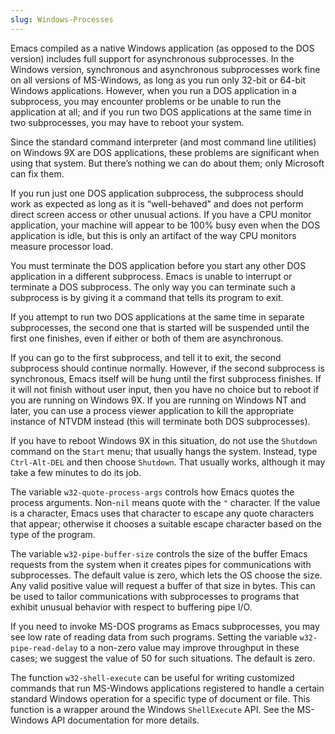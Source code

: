 ```yaml
---
slug: Windows-Processes
---
```


Emacs compiled as a native Windows application (as opposed to the DOS version) includes full support for asynchronous subprocesses. In the Windows version, synchronous and asynchronous subprocesses work fine on all versions of MS-Windows, as long as you run only 32-bit or 64-bit Windows applications. However, when you run a DOS application in a subprocess, you may encounter problems or be unable to run the application at all; and if you run two DOS applications at the same time in two subprocesses, you may have to reboot your system.

Since the standard command interpreter (and most command line utilities) on Windows 9X are DOS applications, these problems are significant when using that system. But there’s nothing we can do about them; only Microsoft can fix them.

If you run just one DOS application subprocess, the subprocess should work as expected as long as it is “well-behaved" and does not perform direct screen access or other unusual actions. If you have a CPU monitor application, your machine will appear to be 100% busy even when the DOS application is idle, but this is only an artifact of the way CPU monitors measure processor load.

You must terminate the DOS application before you start any other DOS application in a different subprocess. Emacs is unable to interrupt or terminate a DOS subprocess. The only way you can terminate such a subprocess is by giving it a command that tells its program to exit.

If you attempt to run two DOS applications at the same time in separate subprocesses, the second one that is started will be suspended until the first one finishes, even if either or both of them are asynchronous.

If you can go to the first subprocess, and tell it to exit, the second subprocess should continue normally. However, if the second subprocess is synchronous, Emacs itself will be hung until the first subprocess finishes. If it will not finish without user input, then you have no choice but to reboot if you are running on Windows 9X. If you are running on Windows NT and later, you can use a process viewer application to kill the appropriate instance of NTVDM instead (this will terminate both DOS subprocesses).

If you have to reboot Windows 9X in this situation, do not use the `Shutdown` command on the `Start` menu; that usually hangs the system. Instead, type `Ctrl-Alt-DEL` and then choose `Shutdown`. That usually works, although it may take a few minutes to do its job.

The variable `w32-quote-process-args` controls how Emacs quotes the process arguments. Non-`nil` means quote with the `"` character. If the value is a character, Emacs uses that character to escape any quote characters that appear; otherwise it chooses a suitable escape character based on the type of the program.

The variable `w32-pipe-buffer-size` controls the size of the buffer Emacs requests from the system when it creates pipes for communications with subprocesses. The default value is zero, which lets the OS choose the size. Any valid positive value will request a buffer of that size in bytes. This can be used to tailor communications with subprocesses to programs that exhibit unusual behavior with respect to buffering pipe I/O.

If you need to invoke MS-DOS programs as Emacs subprocesses, you may see low rate of reading data from such programs. Setting the variable `w32-pipe-read-delay` to a non-zero value may improve throughput in these cases; we suggest the value of 50 for such situations. The default is zero.

The function `w32-shell-execute` can be useful for writing customized commands that run MS-Windows applications registered to handle a certain standard Windows operation for a specific type of document or file. This function is a wrapper around the Windows `ShellExecute` API. See the MS-Windows API documentation for more details.
